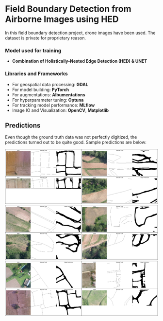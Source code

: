 # Field Boundary Detection from Airborne Images using HED

In this field boundary detection project, drone images have been used. The dataset is private for proprietary reason. 

### Model used for training

- **Combination of Holistically-Nested Edge Detection (HED) & UNET**

### Libraries and Frameworks
- For geospatial data processing: **GDAL**
- For model building: **PyTorch**
- For augmentations: **Albumentations**
- For hyperparameter tuning: **Optuna**
- For tracking model performance: **MLflow**
- Image IO and Visualization: **OpenCV**, **Matplotlib**


## Predictions
Even though the ground truth data was not perfectly digitized, the predictions turned out to be quite good. Sample predictions are below:

![alt text](Predictions/pred1.PNG) 
![alt text](Predictions/pred2.PNG) 
![alt text](Predictions/pred3.PNG)